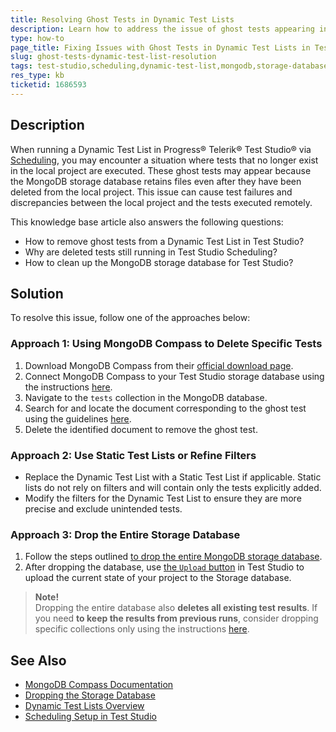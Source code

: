 ```yaml
---
title: Resolving Ghost Tests in Dynamic Test Lists
description: Learn how to address the issue of ghost tests appearing in Dynamic Test Lists in Progress® Telerik® Test Studio® when using Scheduling.
type: how-to
page_title: Fixing Issues with Ghost Tests in Dynamic Test Lists in Test Studio
slug: ghost-tests-dynamic-test-list-resolution
tags: test-studio,scheduling,dynamic-test-list,mongodb,storage-database
res_type: kb
ticketid: 1686593
---
```



## Description

When running a Dynamic Test List in Progress® Telerik® Test Studio® via <a href="/automated-tests/scheduling/overview" target="_blank">Scheduling</a>, you may encounter a situation where tests that no longer exist in the local project are executed. These ghost tests may appear because the MongoDB storage database retains files even after they have been deleted from the local project. This issue can cause test failures and discrepancies between the local project and the tests executed remotely.

This knowledge base article also answers the following questions:
- How to remove ghost tests from a Dynamic Test List in Test Studio?
- Why are deleted tests still running in Test Studio Scheduling?
- How to clean up the MongoDB storage database for Test Studio?

## Solution

To resolve this issue, follow one of the approaches below:

### Approach 1: Using MongoDB Compass to Delete Specific Tests

1. Download MongoDB Compass from their <a href="https://www.mongodb.com/try/download/compass" target="_blank">official download page</a>.
2. Connect MongoDB Compass to your Test Studio storage database using the instructions <a href="https://www.mongodb.com/docs/compass/current/connect/" target="_blank">here</a>.
3. Navigate to the `tests` collection in the MongoDB database.
4. Search for and locate the document corresponding to the ghost test using the guidelines <a href="https://www.mongodb.com/docs/compass/current/documents/#manage-documents" target="_blank">here</a>.
5. Delete the identified document to remove the ghost test.

### Approach 2: Use Static Test Lists or Refine Filters

- Replace the Dynamic Test List with a Static Test List if applicable. Static lists do not rely on filters and will contain only the tests explicitly added.
- Modify the filters for the Dynamic Test List to ensure they are more precise and exclude unintended tests.

### Approach 3: Drop the Entire Storage Database

1. Follow the steps outlined <a href="/knowledge-base/scheduling-kb/drop-storage-database" target="_blank">to drop the entire MongoDB storage database</a>.
2. After dropping the database, use <a href="/automated-tests/scheduling/upload-latest-files" target="_blank">the `Upload` button</a> in Test Studio to upload the current state of your project to the Storage database.


> __Note!__ 
> <br>
> Dropping the entire database also __deletes all existing test results__. If you need __to keep the results from previous runs__, consider dropping specific collections only using the instructions <a href="/knowledge-base/scheduling-kb/drop-storage-database#drop-single-collections-from-database" target="_blank">here</a>.

## See Also

- [MongoDB Compass Documentation](https://www.mongodb.com/docs/compass/current/)
- [Dropping the Storage Database](/knowledge-base/scheduling-kb/drop-storage-database)
- [Dynamic Test Lists Overview](/automated-tests/test-lists/test-lists-standalone#dynamic-test-lists)
- [Scheduling Setup in Test Studio](/automated-tests/scheduling/overview)

